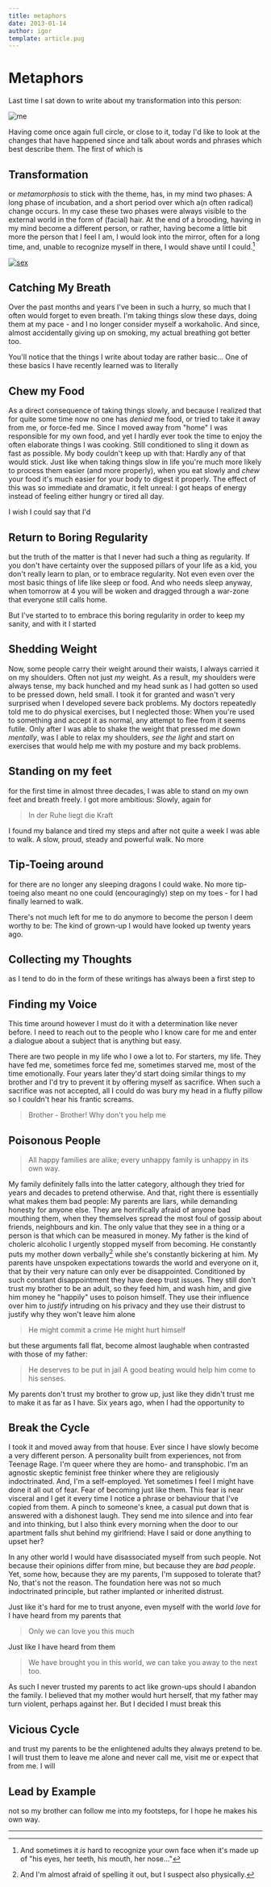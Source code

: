 ```yaml
---
title: metaphors
date: 2013-01-14
author: igor
template: article.pug
---
```


# Metaphors

Last time I sat down to write about my transformation into this person:

![me](/igor/at/oscon)

Having come once again full circle, or close to it, today I'd like to look at the changes that have happened since and talk about words and phrases which best describe them.
The first of which is

## Transformation

or *metamorphosis* to stick with the theme, has, in my mind two phases: A long phase of incubation, and a short period over which a(n often radical) change occurs.
In my case these two phases were always visible to the external world in the form of (facial) hair.
At the end of a brooding, having in my mind become a different person, or rather, having become a little bit more the person that I feel I am, I would look into the mirror, often for a long time, and, unable to recognize myself in there, I would shave until I could.[^1]

[![sex](/igor/is/sex)](http://instagram.com/p/TRckanqrEW/)

## Catching My Breath

Over the past months and years I've been in such a hurry, so much that I often would forget to even breath.
I'm taking things slow these days, doing them at my pace - and I no longer consider myself a workaholic.
And since, almost accidentally giving up on smoking, my actual breathing got better too.

You'll notice that the things I write about today are rather basic… One of these basics I have recently learned was to literally

## Chew my Food

As a direct consequence of taking things slowly, and because I realized that for quite some time now no one has *denied* me food, or tried to take it away from me, or force-fed me.
Since I moved away from "home" I was responsible for my own food, and yet I hardly ever took the time to enjoy the often elaborate things I was cooking.
Still conditioned to sling it down as fast as possible.
My body couldn't keep up with that: Hardly any of that would stick.
Just like when taking things slow in life you're much more likely to process them easier (and more properly), when you eat slowly and *chew* your food it's much easier for your body to digest it properly.
The effect of this was so immediate and dramatic, it felt unreal: I got heaps of energy instead of feeling either hungry or tired all day.

I wish I could say that I'd

## Return to Boring Regularity

but the truth of the matter is that I never had such a thing as regularity.
If you don't have certainty over the supposed pillars of your life as a kid, you don't really learn to plan, or to embrace regularity.
Not even even over the most basic things of life like sleep or food.
And who needs sleep anyway, when tomorrow at 4 you will be woken and dragged through a war-zone that everyone still calls home.

But I've started to to embrace this boring regularity in order to keep my sanity, and with it I started

## Shedding Weight

Now, some people carry their weight around their waists, I always carried it on my shoulders.
Often not just *my* weight.
As a result, my shoulders were always tense, my back hunched and my head sunk as I had gotten so used to be pressed down, held small.
I took it for granted and wasn't very surprised when I developed severe back problems.
My doctors repeatedly told me to do physical exercises, but I neglected those: When you're used to something and accept it as normal, any attempt to flee from it seems futile.
Only after I was able to shake the weight that pressed me down *mentally*, was I able to relax my shoulders, *see the light* and start on exercises that would help me with my posture and my back problems.

## Standing on my feet

for the first time in almost three decades, I was able to stand on my own feet and breath freely.
I got more ambitious: Slowly, again for

> In der Ruhe liegt die Kraft

I found my balance and tired my steps and after not quite a week I was able to walk.
A slow, proud, steady and powerful walk.
No more

## Tip-Toeing around

for there are no longer any sleeping dragons I could wake.
No more tip-toeing also meant no one could (encouragingly) step on my toes - for I had finally learned to walk.

There's not much left for me to do anymore to become the person I deem worthy to be: The kind of grown-up I would have looked up twenty years ago.

## Collecting my Thoughts

as I tend to do in the form of these writings has always been a first step to

## Finding my Voice

This time around however I must do it with a determination like never before.
I need to reach out to the people who I know care for me and enter a dialogue about a subject that is anything but easy.

There are two people in my life who I owe a lot to.
For starters, my life.
They have fed me, sometimes force fed me, sometimes starved me, most of the time emotionally.
Four years later they'd start doing similar things to my brother and I'd try to prevent it by offering myself as sacrifice.
When such a sacrifice was not accepted, all I could do was bury my head in a fluffy pillow so I couldn't hear his frantic screams.

> Brother - Brother! Why don't you help me

## Poisonous People

> All happy families are alike; every unhappy family is unhappy in its own way.

My family definitely falls into the latter category, although they tried for years and decades to pretend otherwise.
And that, right there is essentially what makes them bad people: My parents are liars, while demanding honesty for anyone else.
They are horrifically afraid of anyone bad mouthing them, when they themselves spread the most foul of gossip about friends, neighbours and kin.
The only value that they see in a thing or a person is that which can be measured in money.
My father is the kind of choleric alcoholic I urgently stopped myself from becoming.
He constantly puts my mother down verbally[^2] while she's constantly bickering at him.
My parents have unspoken expectations towards the world and everyone on it, that by their very nature can only ever be disappointed.
Conditioned by such constant disappointment they have deep trust issues.
They still don't trust my brother to be an adult, so they feed him, and wash him, and give him money he "happily" uses to poison himself.
They use their influence over him to *justify* intruding on his privacy and they use their distrust to justify why they won't leave him alone

> He might commit a crime He might hurt himself

but these arguments fall flat, become almost laughable when contrasted with those of my father:

> He deserves to be put in jail A good beating would help him come to his senses.

My parents don't trust my brother to grow up, just like they didn't trust me to make it as far as I have.
Six years ago, when I had the opportunity to

## Break the Cycle

I took it and moved away from that house.
Ever since I have slowly become a very different person.
A personality built from experiences, not from Teenage Rage.
I'm queer where they are homo- and transphobic.
I'm an agnostic skeptic feminist free thinker where they are religiously indoctrinated.
And, I'm a self-employed.
Yet sometimes I feel I might have done it all out of fear.
Fear of becoming just like them.
This fear is near visceral and I get it every time I notice a phrase or behaviour that I've copied from them.
A pinch to someone's knee, a casual put down that is answered with a dishonest laugh.
They send me into silence and into fear and into thinking, but I also think every morning when the door to our apartment falls shut behind my girlfriend: Have I said or done anything to upset her?

In any other world I would have disassociated myself from such people.
Not because their opinions differ from mine, but because they are *bad people*.
Yet, some how, because they are my parents, I'm supposed to tolerate that? No, that's not the reason.
The foundation here was not so much indoctrinated principle, but rather implanted or inherited distrust.

Just like it's hard for me to trust anyone, even myself with the world *love* for I have heard from my parents that

> Only we can love you this much

Just like I have heard from them

> We have brought you in this world, we can take you away to the next too.

As such I never trusted my parents to act like grown-ups should I abandon the family.
I believed that my mother would hurt herself, that my father may turn violent, perhaps against her.
But I decided I must break this

## Vicious Cycle

and trust my parents to be the enlightened adults they always pretend to be.
I will trust them to leave me alone and never call me, visit me or expect that from me.
I will

## Lead by Example

not so my brother can follow me into my footsteps, for I hope he makes his own way.

----

[^1]:  And sometimes it *is* hard to recognize your own face when it's made up of "his eyes, her teeth, his mouth, her nose…"
[^2]:  And I'm almost afraid of spelling it out, but I suspect also physically.
